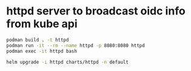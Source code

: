 # httpd server to broadcast oidc info from kube api

```sh
podman build . -t httpd
podman run -it --rm --name httpd -p 8080:8080 httpd
podman exec -it httpd bash

```

```sh
helm upgrade -i httpd charts/httpd -n default
```
